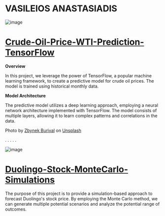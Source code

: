 # VASILEIOS ANASTASIADIS


![image](https://github.com/Billanas/Portfolio/assets/135276462/d8fcf2a2-2667-4935-8a71-44b28849bf18)

# [Crude-Oil-Price-WTI-Prediction-TensorFlow](https://github.com/Billanas/Crude-Oil-Price-WTI-Prediction-TensorFlow)

**Overview**

In this project, we leverage the power of TensorFlow, a popular machine learning framework, to create a predictive model for crude oil prices. The model is trained using historical monthly data.

**Model Architecture**

The predictive model utilizes a deep learning approach, employing a neural network architecture implemented with TensorFlow. The model consists of multiple layers, allowing it to learn complex patterns and correlations in the data.

Photo by <a href="https://unsplash.com/@zburival?utm_source=unsplash&utm_medium=referral&utm_content=creditCopyText">Zbynek Burival</a> on <a href="https://unsplash.com/photos/GrmwVnVSSdU?utm_source=unsplash&utm_medium=referral&utm_content=creditCopyText">Unsplash</a>

 \.
 \.
 \.
 \.
 \.

![image](https://github.com/Billanas/Portfolio/assets/135276462/a5358301-0272-47dd-9b23-25693f6e0f36)
# [Duolingo-Stock-MonteCarlo-Simulations](https://github.com/Billanas/Duolingo-Stock-MonteCarlo-Simulations)

The purpose of this project is to provide a simulation-based approach to forecast Duolingo's stock price. By employing the Monte Carlo method, we can generate multiple potential scenarios and analyze the potential range of outcomes.
